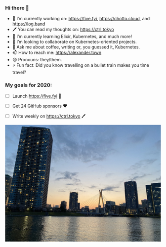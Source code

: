 ### Hi there 👋



- 🔭 I’m currently working on: https://five.fyi, https://chotto.cloud, and https://log.band
- :pen: You can read my thoughts on: https://ctrl.tokyo 
- 🌱 I’m currently learning Elixir, Kubernetes, and much more!
- 👯 I’m looking to collaborate on Kubernetes-oriented projects.
- 💬 Ask me about coffee, writing or, you guessed it, Kubernetes.
- 📫 How to reach me: https://alexander.town
- 😄 Pronouns: they/them.
- ⚡ Fun fact: Did you know travelling on a bullet train makes you time travel?


### My goals for 2020:

- [ ] Launch https://five.fyi :rocket:
- [ ] Get 24 GitHub sponsors :heart:
- [ ] Write weekly on https://ctrl.tokyo :pen:


![From Tokyo, with every bit of my heart.](https://raw.githubusercontent.com/DragonStuff/DragonStuff/master/background.jpg)

